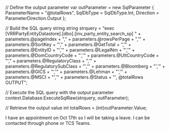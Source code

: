 // Define the output parameter
var outParameter = new SqlParameter 
{ 
    ParameterName = "@totalRows", 
    SqlDbType = SqlDbType.Int, 
    Direction = ParameterDirection.Output 
};

// Build the SQL query string
string strquery = "exec [VRRPartyEntityDatastore].[dbo].[inv_party_entity_search_sp] " +
    parameters.@pageIndex + "," + 
    parameters.@rowsPerPage + ",'" + 
    parameters.@SortKey + "'," + 
    parameters.@GetTotal + ",'" + 
    parameters.@EntityID + "','" + 
    parameters.@LegalNm + "','" + 
    parameters.@DomCountryCode + "','" + 
    parameters.@UltCountryCode + "'," + 
    parameters.@RegulatoryClass + ",'" + 
    parameters.@RegulatorySubClass + "','" + 
    parameters.@Bloomberg + "','" + 
    parameters.@GICS + "','" + 
    parameters.@Lehman + "','" + 
    parameters.@MSCI + "','" + 
    parameters.@Status + "', @totalRows OUTPUT";

// Execute the SQL query with the output parameter
context.Database.ExecuteSqlRaw(strquery, outParameter);

// Retrieve the output value
int totalRows = (int)outParameter.Value;




I have an appointment on Oct 17th so I will be taking a leave.  I can be contacted through phone or TCS Teams.
